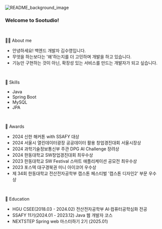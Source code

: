 ![README_background_image](https://github.com/user-attachments/assets/a3d55da4-9dae-4d92-b113-ddb887a535a8)


### Welcome to Sootudio!

<br />

💁🏻 About me
- 안녕하세요! 백엔드 개발자 김수영입니다.
- 무엇을 하는보다는 '왜'하는지를 더 고민하며 개발을 하고 있습니다.
- 기능만 구현하는 것이 아닌, 확장성 있는 서비스를 만드는 개발자가 되고 싶습니다.

<br />

🌱 Skills
- Java
- Spring Boot
- MySQL
- JPA

<br />

🏅 Awards
- 2024 신한 해커톤 with SSAFY 대상
- 2024 서울시 열린데이터광장 공공데이터 활용 창업경진대회 서울시장상
- 2024 과학기술정보통신부 주관 DPG AI Challenge 장려상
- 2024 한동대학교 SW창업경진대회 최우수상
- 2023 한동대학교 SW Festival 스마트 애플리케이션 공모전 최우수상
- 2023 포스텍 대구경북권 미니 아이코어 우수상
- 제 34회 한동대학교 전산전자공학부 캡스톤 페스티벌 '캡스톤 디자인2' 부문 우수상

<br />

🔭 Education
- HGU CSEE(2018.03 - 2024.02) 전산전자공학부 AI·컴퓨터공학심화 전공
- SSAFY 11기(2024.01 - 2023.12) Java 웹 개발자 코스
- NEXTSTEP Spring web 마스터하기 2기 (2025.01)
